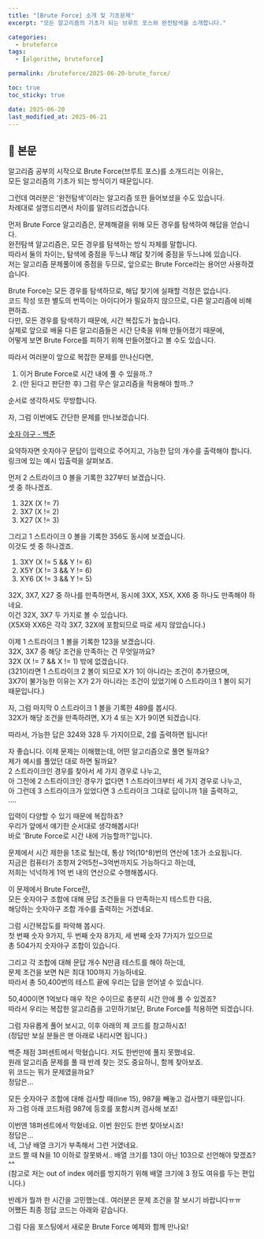 ```yaml
---
title: "[Brute Force] 소개 및 기초문제"
excerpt: "모든 알고리즘의 기초가 되는 브루트 포스와 완전탐색을 소개합니다."

categories:
  - bruteforce
tags:
  - [algorithm, bruteforce]

permalink: /bruteforce/2025-06-20-brute_force/

toc: true
toc_sticky: true

date: 2025-06-20
last_modified_at: 2025-06-21
---
```


## 🦥 본문

알고리즘 공부의 시작으로 Brute Force(브루트 포스)를 소개드리는 이유는,  
모든 알고리즘의 기초가 되는 방식이기 때문입니다.  
  
그런데 여러분은 '완전탐색'이라는 알고리즘 또한 들어보셨을 수도 있습니다.  
차례대로 설명드리면서 차이를 알려드리겠습니다.  
  
먼저 Brute Force 알고리즘은, 문제해결을 위해 모든 경우를 탐색하여 해답을 얻습니다.  
완전탐색 알고리즘은, 모든 경우를 탐색하는 방식 자체를 말합니다.  
따라서 둘의 차이는, 탐색에 중점을 두느냐 해답 찾기에 중점을 두느냐에 있습니다.  
저는 알고리즘 문제풀이에 중점을 두므로, 앞으로는 Brute Force라는 용어만 사용하겠습니다.  
  
Brute Force는 모든 경우를 탐색하므로, 해답 찾기에 실패할 걱정은 없습니다.  
코드 작성 또한 별도의 번뜩이는 아이디어가 필요하지 않으므로, 다른 알고리즘에 비해 편하죠.  
다만, 모든 경우를 탐색하기 때문에, 시간 복잡도가 높습니다.  
실제로 앞으로 배울 다른 알고리즘들은 시간 단축을 위해 만들어졌기 때문에,  
어떻게 보면 Brute Force를 피하기 위해 만들어졌다고 볼 수도 있습니다.  
  
따라서 여러분이 앞으로 복잡한 문제를 만나신다면,  
1. 이거 Brute Force로 시간 내에 풀 수 있을까..?
2. (안 된다고 판단한 후) 그럼 무슨 알고리즘을 적용해야 할까..?  
  
순서로 생각하셔도 무방합니다.  
  
자, 그럼 이번에도 간단한 문제를 만나보겠습니다.  
  
[숫자 야구 - 백준](https://www.acmicpc.net/problem/2503)  
  
요약하자면 숫자야구 문답이 입력으로 주어지고, 가능한 답의 개수를 출력해야 합니다.  
링크에 있는 예시 입출력을 살펴보죠.  
  
먼저 2 스트라이크 0 볼을 기록한 327부터 보겠습니다.  
셋 중 하나겠죠.  
1. 32X (X != 7)
2. 3X7 (X != 2)
3. X27 (X != 3)
  
그리고 1 스트라이크 0 볼을 기록한 356도 동시에 보겠습니다.  
이것도 셋 중 하나겠죠.  
1. 3XY (X != 5 && Y != 6)
2. X5Y (X != 3 && Y != 6)
3. XY6 (X != 3 && Y != 5)
  
32X, 3X7, X27 중 하나를 만족하면서, 동시에 3XX, X5X, XX6 중 하나도 만족해야 하네요.  
이건 32X, 3X7 두 가지로 볼 수 있습니다.  
(X5X와 XX6은 각각 3X7, 32X에 포함되므로 따로 세지 않았습니다.)  
  
이제 1 스트라이크 1 볼을 기록한 123을 보겠습니다.  
32X, 3X7 중 해당 조건을 만족하는 건 무엇일까요?  
32X (X != 7 && X != 1) 밖에 없겠습니다.  
(321이라면 1 스트라이크 2 볼이 되므로 X가 1이 아니라는 조건이 추가됐으며,  
3X7이 불가능한 이유는 X가 2가 아니라는 조건이 있었기에 0 스트라이크 1 볼이 되기 때문입니다.)  
  
자, 그럼 마지막 0 스트라이크 1 볼을 기록한 489를 봅시다.  
32X가 해당 조건을 만족하려면, X가 4 또는 X가 9이면 되겠습니다.  
  
따라서, 가능한 답은 324와 328 두 가지이므로, 2를 출력하면 됩니다!  


  자 좋습니다. 이제 문제는 이해했는데, 어떤 알고리즘으로 풀면 될까요?  
제가 예시를 풀었던 대로 하면 될까요?  
2 스트라이크인 경우를 찾아서 세 가지 경우로 나누고,  
아 그전에 2 스트라이크인 경우가 없다면 1 스트라이크부터 세 가지 경우로 나누고,  
아 그런데 3 스트라이크가 있었다면 3 스트라이크 그대로 답이니까 1을 출력하고,  
....  
  
입력이 다양할 수 있기 때문에 복잡하죠?  
우리가 앞에서 얘기한 순서대로 생각해봅시다!  
바로 'Brute Force로 시간 내에 가능할까?'입니다.  
  
문제에서 시간 제한을 1초로 뒀는데, 통상 1억(10^8)번의 연산에 1초가 소요됩니다.  
지금은 컴퓨터가 조항져 2억5천~3억번까지도 가능하다고 하는데,  
저희는 넉넉하게 1억 번 내의 연산으로 수행해봅시다.  
  
이 문제에서 Brute Force란,  
모든 숫자야구 조합에 대해 문답 조건들을 다 만족하는지 테스트한 다음,  
해당하는 숫자야구 조합 개수를 출력하는 거겠네요.  
  
그럼 시간복잡도를 파악해 봅시다.  
첫 번째 숫자 9가지, 두 번째 숫자 8가지, 세 번째 숫자 7가지가 있으므로  
총 504가지 숫자야구 조합이 있습니다.  
  
그리고 각 조합에 대해 문답 개수 N만큼 테스트를 해야 하는데,  
문제 조건을 보면 N은 최대 100까지 가능하네요.  
따라서 총 50,400번의 테스트 끝에 우리는 답을 얻어낼 수 있습니다.  
  
50,400이면 1억보다 매우 작은 수이므로 충분히 시간 안에 풀 수 있겠죠?  
따라서 우리는 복잡한 알고리즘을 고민하기보단, Brute Force를 적용하면 되겠습니다.  
  
  
그럼 자유롭게 풀어 보시고, 이후 아래의 제 코드를 참고하시죠!  
(정답만 보실 분들은 맨 아래로 내리시면 됩니다.)  
  
  
<script src="https://gist.github.com/redjo99/ab5c94e0572ff25951243545c7354802.js"></script>  
  
백준 채점 3퍼센트에서 막혔습니다. 저도 한번만에 풀지 못했네요.  
원래 알고리즘 문제를 풀 때 반례 찾는 것도 중요하니, 함께 찾아보죠.  
위 코드는 뭐가 문제였을까요?  
정답은...  
  
모든 숫자야구 조합에 대해 검사할 때(line 15), 987을 빼놓고 검사했기 때문입니다.  
자 그럼 아래 코드처럼 987에 등호를 포함시켜 검사해 보죠!  
  
<script src="https://gist.github.com/redjo99/650e7eada9c148a54b9643c70b279719.js"></script>  
  
이번엔 18퍼센트에서 막혔네요. 이번 원인도 한번 찾아보시죠!  
정답은...  
  네, 그냥 배열 크기가 부족해서 그런 거였네요.  
코드 짤 때 N을 10 이하로 잘못봐서.. 배열 크기를 13이 아닌 103으로 선언해야 맞겠죠?^^  
(참고로 저는 out of index 에러를 방지하기 위해 배열 크기에 3 정도 여유를 두는 편입니다.)  
  
반례가 뭘까 한 시간을 고민했는데.. 여러분은 문제 조건을 잘 보시기 바랍니다ㅠㅠ  
어쨌든 최종 정답 코드는 아래와 같습니다.  
  
<script src="https://gist.github.com/redjo99/d345f2019b620f6c1936f181412336ca.js"></script>  
  
  
그럼 다음 포스팅에서 새로운 Brute Force 예제와 함께 만나요!
